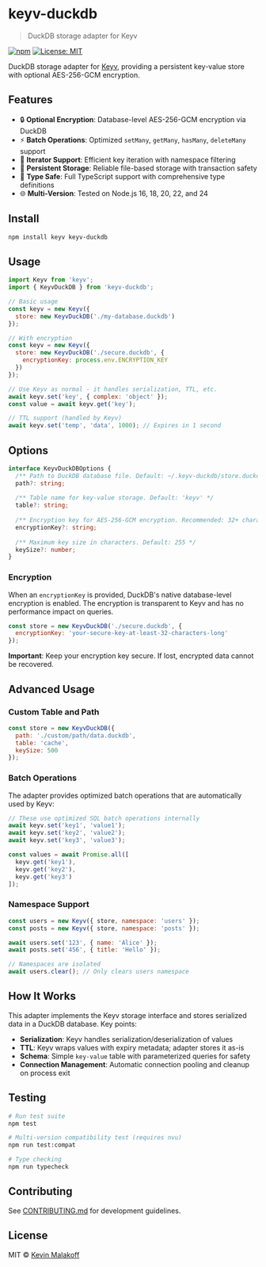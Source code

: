 # keyv-duckdb

> DuckDB storage adapter for Keyv

[![npm](https://img.shields.io/npm/v/keyv-duckdb.svg)](https://www.npmjs.com/package/keyv-duckdb)
[![License: MIT](https://img.shields.io/badge/License-MIT-yellow.svg)](https://opensource.org/licenses/MIT)

DuckDB storage adapter for [Keyv](https://github.com/jaredwray/keyv), providing a persistent key-value store with optional AES-256-GCM encryption.

## Features

- 🔒 **Optional Encryption**: Database-level AES-256-GCM encryption via DuckDB
- ⚡ **Batch Operations**: Optimized `setMany`, `getMany`, `hasMany`, `deleteMany` support
- 🔄 **Iterator Support**: Efficient key iteration with namespace filtering
- 💾 **Persistent Storage**: Reliable file-based storage with transaction safety
- 🎯 **Type Safe**: Full TypeScript support with comprehensive type definitions
- 🌐 **Multi-Version**: Tested on Node.js 16, 18, 20, 22, and 24

## Install

```bash
npm install keyv keyv-duckdb
```

## Usage

```javascript
import Keyv from 'keyv';
import { KeyvDuckDB } from 'keyv-duckdb';

// Basic usage
const keyv = new Keyv({
  store: new KeyvDuckDB('./my-database.duckdb')
});

// With encryption
const keyv = new Keyv({
  store: new KeyvDuckDB('./secure.duckdb', {
    encryptionKey: process.env.ENCRYPTION_KEY
  })
});

// Use Keyv as normal - it handles serialization, TTL, etc.
await keyv.set('key', { complex: 'object' });
const value = await keyv.get('key');

// TTL support (handled by Keyv)
await keyv.set('temp', 'data', 1000); // Expires in 1 second
```

## Options

```typescript
interface KeyvDuckDBOptions {
  /** Path to DuckDB database file. Default: ~/.keyv-duckdb/store.duckdb */
  path?: string;
  
  /** Table name for key-value storage. Default: 'keyv' */
  table?: string;
  
  /** Encryption key for AES-256-GCM encryption. Recommended: 32+ characters */
  encryptionKey?: string;
  
  /** Maximum key size in characters. Default: 255 */
  keySize?: number;
}
```

### Encryption

When an `encryptionKey` is provided, DuckDB's native database-level encryption is enabled. The encryption is transparent to Keyv and has no performance impact on queries.

```javascript
const store = new KeyvDuckDB('./secure.duckdb', {
  encryptionKey: 'your-secure-key-at-least-32-characters-long'
});
```

**Important**: Keep your encryption key secure. If lost, encrypted data cannot be recovered.

## Advanced Usage

### Custom Table and Path

```javascript
const store = new KeyvDuckDB({
  path: './custom/path/data.duckdb',
  table: 'cache',
  keySize: 500
});
```

### Batch Operations

The adapter provides optimized batch operations that are automatically used by Keyv:

```javascript
// These use optimized SQL batch operations internally
await keyv.set('key1', 'value1');
await keyv.set('key2', 'value2');
await keyv.set('key3', 'value3');

const values = await Promise.all([
  keyv.get('key1'),
  keyv.get('key2'),
  keyv.get('key3')
]);
```

### Namespace Support

```javascript
const users = new Keyv({ store, namespace: 'users' });
const posts = new Keyv({ store, namespace: 'posts' });

await users.set('123', { name: 'Alice' });
await posts.set('456', { title: 'Hello' });

// Namespaces are isolated
await users.clear(); // Only clears users namespace
```

## How It Works

This adapter implements the Keyv storage interface and stores serialized data in a DuckDB database. Key points:

- **Serialization**: Keyv handles serialization/deserialization of values
- **TTL**: Keyv wraps values with expiry metadata; adapter stores it as-is
- **Schema**: Simple `key-value` table with parameterized queries for safety
- **Connection Management**: Automatic connection pooling and cleanup on process exit

## Testing

```bash
# Run test suite
npm test

# Multi-version compatibility test (requires nvu)
npm run test:compat

# Type checking
npm run typecheck
```

## Contributing

See [CONTRIBUTING.md](CONTRIBUTING.md) for development guidelines.

## License

MIT © [Kevin Malakoff](https://github.com/kmalakoff) 